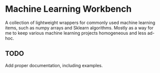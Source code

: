# Machine Learning Workbench

A collection of lightweight wrappers for commonly used machine learning items, such as numpy arrays and Sklearn algorithms. Mostly as a way for me to keep various machine learning projects homogeneous and less ad-hoc.

## TODO

Add proper documentation, including examples.
